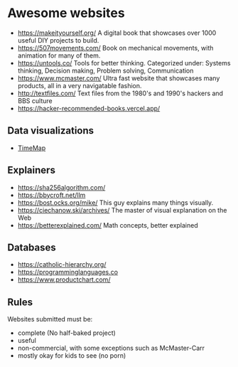 Awesome websites
================

* https://makeityourself.org/ A digital book that showcases over 1000 useful DIY projects to build. 
* https://507movements.com/ Book on mechanical movements, with animation for many of them.
* https://untools.co/ Tools for better thinking. Categorized under: Systems thinking, Decision making, Problem solving, Communication
* https://www.mcmaster.com/ Ultra fast website that showcases many products, all in a very navigatable fashion.
* http://textfiles.com/ Text files from the 1980's and 1990's hackers and BBS culture
* https://hacker-recommended-books.vercel.app/

Data visualizations
-------------------

* [TimeMap](https://www.oldmapsonline.org/en/history/regions#position=2/29.7/-17.3&year=1686)

Explainers
----------

* https://sha256algorithm.com/
* https://bbycroft.net/llm
* https://bost.ocks.org/mike/ This guy explains many things visually.
* https://ciechanow.ski/archives/ The master of visual explanation on the Web
* https://betterexplained.com/ Math concepts, better explained

Databases
---------

* https://catholic-hierarchy.org/
* https://programminglanguages.co 
* https://www.productchart.com/


Rules
-----

Websites submitted must be: 
* complete (No half-baked project)
* useful
* non-commercial, with some exceptions such as McMaster-Carr
* mostly okay for kids to see (no porn)
